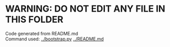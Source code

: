 # WARNING: DO NOT EDIT ANY FILE IN THIS FOLDER
Code generated from README.md  
Command used: [../bootstrap.py](../bootstrap.py) [../README.md](../README.md)
